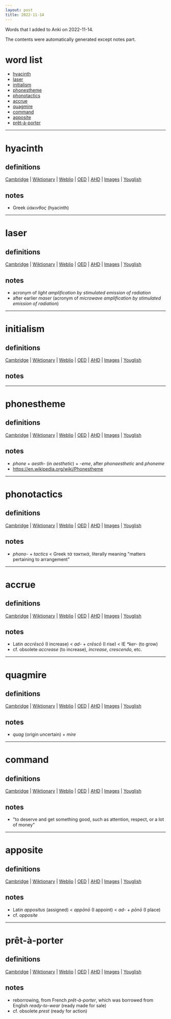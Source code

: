 ```yaml
---
layout: post
title: 2022-11-14
---
```


Words that I added to Anki on 2022-11-14.

The contents were automatically generated except notes part.
# word list
- [hyacinth](#hyacinth)
- [laser](#laser)
- [initialism](#initialism)
- [phonestheme](#phonestheme)
- [phonotactics](#phonotactics)
- [accrue](#accrue)
- [quagmire](#quagmire)
- [command](#command)
- [apposite](#apposite)
- [prêt-à-porter](#prêt-à-porter)

---

# hyacinth
## definitions
[Cambridge](https://dictionary.cambridge.org/us/dictionary/english/hyacinth)
|
[Wiktionary](https://en.wiktionary.org/wiki/hyacinth#English)
|
[Weblio](https://ejje.weblio.jp/content_find?query=hyacinth&searchType=exact)
|
[OED](https://www.oed.com/search?q=hyacinth)
|
[AHD](https://www.ahdictionary.com/word/search.html?q=hyacinth)
|
[Images](https://www.google.com/search?tbm=isch&q=hyacinth)
|
[Youglish](https://youglish.com/pronounce/hyacinth/english/us)

## notes
- Greek *ὑάκινθος* (hyacinth)

---

# laser
## definitions
[Cambridge](https://dictionary.cambridge.org/us/dictionary/english/laser)
|
[Wiktionary](https://en.wiktionary.org/wiki/laser#English)
|
[Weblio](https://ejje.weblio.jp/content_find?query=laser&searchType=exact)
|
[OED](https://www.oed.com/search?q=laser)
|
[AHD](https://www.ahdictionary.com/word/search.html?q=laser)
|
[Images](https://www.google.com/search?tbm=isch&q=laser)
|
[Youglish](https://youglish.com/pronounce/laser/english/us)

## notes
- acronym of *light amplification by stimulated emission of radiation*
- after earlier *maser* (acronym of *microwave amplification by stimulated emission of radiation*)

---

# initialism
## definitions
[Cambridge](https://dictionary.cambridge.org/us/dictionary/english/initialism)
|
[Wiktionary](https://en.wiktionary.org/wiki/initialism#English)
|
[Weblio](https://ejje.weblio.jp/content_find?query=initialism&searchType=exact)
|
[OED](https://www.oed.com/search?q=initialism)
|
[AHD](https://www.ahdictionary.com/word/search.html?q=initialism)
|
[Images](https://www.google.com/search?tbm=isch&q=initialism)
|
[Youglish](https://youglish.com/pronounce/initialism/english/us)

## notes

---

# phonestheme
## definitions
[Cambridge](https://dictionary.cambridge.org/us/dictionary/english/phonestheme)
|
[Wiktionary](https://en.wiktionary.org/wiki/phonestheme#English)
|
[Weblio](https://ejje.weblio.jp/content_find?query=phonestheme&searchType=exact)
|
[OED](https://www.oed.com/search?q=phonestheme)
|
[AHD](https://www.ahdictionary.com/word/search.html?q=phonestheme)
|
[Images](https://www.google.com/search?tbm=isch&q=phonestheme)
|
[Youglish](https://youglish.com/pronounce/phonestheme/english/us)

## notes
- *phone* + *aesth-* (in *aesthetic*) + *-eme*, after *phonaesthetic* and *phoneme*
- <https://en.wikipedia.org/wiki/Phonestheme>

---

# phonotactics
## definitions
[Cambridge](https://dictionary.cambridge.org/us/dictionary/english/phonotactics)
|
[Wiktionary](https://en.wiktionary.org/wiki/phonotactics#English)
|
[Weblio](https://ejje.weblio.jp/content_find?query=phonotactics&searchType=exact)
|
[OED](https://www.oed.com/search?q=phonotactics)
|
[AHD](https://www.ahdictionary.com/word/search.html?q=phonotactics)
|
[Images](https://www.google.com/search?tbm=isch&q=phonotactics)
|
[Youglish](https://youglish.com/pronounce/phonotactics/english/us)

## notes
- *phono-* + *tactics* &lt; Greek *τὰ τακτικά*, literally meaning "matters pertaining to arrangement"

---

# accrue
## definitions
[Cambridge](https://dictionary.cambridge.org/us/dictionary/english/accrue)
|
[Wiktionary](https://en.wiktionary.org/wiki/accrue#English)
|
[Weblio](https://ejje.weblio.jp/content_find?query=accrue&searchType=exact)
|
[OED](https://www.oed.com/search?q=accrue)
|
[AHD](https://www.ahdictionary.com/word/search.html?q=accrue)
|
[Images](https://www.google.com/search?tbm=isch&q=accrue)
|
[Youglish](https://youglish.com/pronounce/accrue/english/us)

## notes
- Latin *accrēscō* (I increase) &lt; *ad-* + *crēscō* (I rise) &lt; IE *\*ker-* (to grow)
- cf. obsolete *accrease* (to increase), *increase*, *crescendo*, etc.

---

# quagmire
## definitions
[Cambridge](https://dictionary.cambridge.org/us/dictionary/english/quagmire)
|
[Wiktionary](https://en.wiktionary.org/wiki/quagmire#English)
|
[Weblio](https://ejje.weblio.jp/content_find?query=quagmire&searchType=exact)
|
[OED](https://www.oed.com/search?q=quagmire)
|
[AHD](https://www.ahdictionary.com/word/search.html?q=quagmire)
|
[Images](https://www.google.com/search?tbm=isch&q=quagmire)
|
[Youglish](https://youglish.com/pronounce/quagmire/english/us)

## notes
- *quag* (origin uncertain) + *mire*

---

# command
## definitions
[Cambridge](https://dictionary.cambridge.org/us/dictionary/english/command)
|
[Wiktionary](https://en.wiktionary.org/wiki/command#English)
|
[Weblio](https://ejje.weblio.jp/content_find?query=command&searchType=exact)
|
[OED](https://www.oed.com/search?q=command)
|
[AHD](https://www.ahdictionary.com/word/search.html?q=command)
|
[Images](https://www.google.com/search?tbm=isch&q=command)
|
[Youglish](https://youglish.com/pronounce/command/english/us)

## notes
- "to deserve and get something good, such as attention, respect, or a lot of money"

---

# apposite
## definitions
[Cambridge](https://dictionary.cambridge.org/us/dictionary/english/apposite)
|
[Wiktionary](https://en.wiktionary.org/wiki/apposite#English)
|
[Weblio](https://ejje.weblio.jp/content_find?query=apposite&searchType=exact)
|
[OED](https://www.oed.com/search?q=apposite)
|
[AHD](https://www.ahdictionary.com/word/search.html?q=apposite)
|
[Images](https://www.google.com/search?tbm=isch&q=apposite)
|
[Youglish](https://youglish.com/pronounce/apposite/english/us)

## notes
- Latin *appositus* (assigned) &lt; *appōnō* (I appoint) &lt; *ad-* + *pōnō* (I place)
- cf. *opposite*

---

# prêt-à-porter
## definitions
[Cambridge](https://dictionary.cambridge.org/us/dictionary/english/prêt-à-porter)
|
[Wiktionary](https://en.wiktionary.org/wiki/prêt-à-porter#English)
|
[Weblio](https://ejje.weblio.jp/content_find?query=prêt-à-porter&searchType=exact)
|
[OED](https://www.oed.com/search?q=prêt-à-porter)
|
[AHD](https://www.ahdictionary.com/word/search.html?q=prêt-à-porter)
|
[Images](https://www.google.com/search?tbm=isch&q=prêt-à-porter)
|
[Youglish](https://youglish.com/pronounce/prêt-à-porter/english/us)

## notes
- reborrowing, from French *prêt-à-porter*, which was borrowed from English *ready-to-wear* (ready made for sale)
- cf. obsolete *prest* (ready for action)

